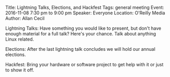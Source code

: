 Title: Lightning Talks, Elections, and Hackfest
Tags: general meeting
Event: 2016-11-08 7:30 pm to 9:00 pm
Speaker: Everyone
Location: O'Reilly Media
Author: Allan Cecil

Lightning Talks:
Have something you would like to present, but don't have enough material
for a full talk?  Here's your chance.  Talk about anything Linux related.  

Elections:
After the last lightning talk concludes we will hold our annual elections.

Hackfest:
Bring your hardware or software project to get help with it or just to 
show it off.
